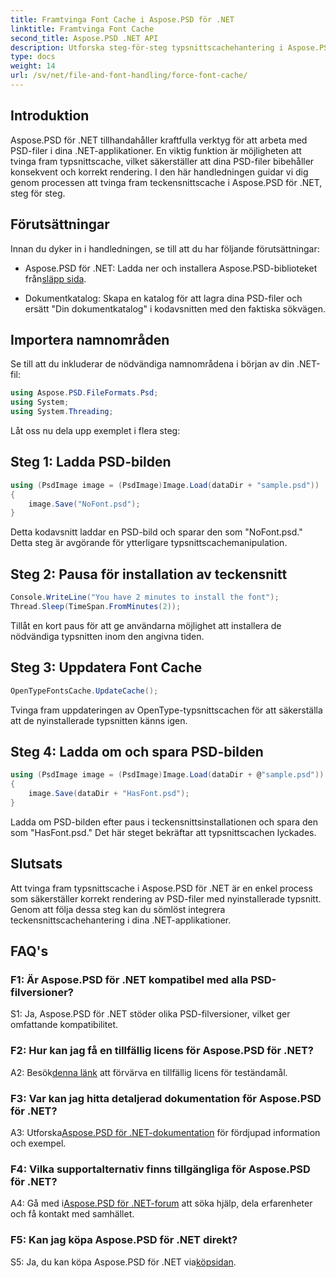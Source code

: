 ```yaml
---
title: Framtvinga Font Cache i Aspose.PSD för .NET
linktitle: Framtvinga Font Cache
second_title: Aspose.PSD .NET API
description: Utforska steg-för-steg typsnittscachehantering i Aspose.PSD för .NET. Säkerställ exakt rendering med detta kraftfulla .NET-bibliotek.
type: docs
weight: 14
url: /sv/net/file-and-font-handling/force-font-cache/
---
```

## Introduktion

Aspose.PSD för .NET tillhandahåller kraftfulla verktyg för att arbeta med PSD-filer i dina .NET-applikationer. En viktig funktion är möjligheten att tvinga fram typsnittscache, vilket säkerställer att dina PSD-filer bibehåller konsekvent och korrekt rendering. I den här handledningen guidar vi dig genom processen att tvinga fram teckensnittscache i Aspose.PSD för .NET, steg för steg.

## Förutsättningar

Innan du dyker in i handledningen, se till att du har följande förutsättningar:

- Aspose.PSD för .NET: Ladda ner och installera Aspose.PSD-biblioteket från[släpp sida](https://releases.aspose.com/psd/net/).

- Dokumentkatalog: Skapa en katalog för att lagra dina PSD-filer och ersätt "Din dokumentkatalog" i kodavsnitten med den faktiska sökvägen.

## Importera namnområden

Se till att du inkluderar de nödvändiga namnområdena i början av din .NET-fil:

```csharp
using Aspose.PSD.FileFormats.Psd;
using System;
using System.Threading;
```

Låt oss nu dela upp exemplet i flera steg:

## Steg 1: Ladda PSD-bilden

```csharp
using (PsdImage image = (PsdImage)Image.Load(dataDir + "sample.psd"))
{
    image.Save("NoFont.psd");
}
```

Detta kodavsnitt laddar en PSD-bild och sparar den som "NoFont.psd." Detta steg är avgörande för ytterligare typsnittscachemanipulation.

## Steg 2: Pausa för installation av teckensnitt

```csharp
Console.WriteLine("You have 2 minutes to install the font");
Thread.Sleep(TimeSpan.FromMinutes(2));
```

Tillåt en kort paus för att ge användarna möjlighet att installera de nödvändiga typsnitten inom den angivna tiden.

## Steg 3: Uppdatera Font Cache

```csharp
OpenTypeFontsCache.UpdateCache();
```

Tvinga fram uppdateringen av OpenType-typsnittscachen för att säkerställa att de nyinstallerade typsnitten känns igen.

## Steg 4: Ladda om och spara PSD-bilden

```csharp
using (PsdImage image = (PsdImage)Image.Load(dataDir + @"sample.psd"))
{
    image.Save(dataDir + "HasFont.psd");
}
```

Ladda om PSD-bilden efter paus i teckensnittsinstallationen och spara den som "HasFont.psd." Det här steget bekräftar att typsnittscachen lyckades.

## Slutsats

Att tvinga fram typsnittscache i Aspose.PSD för .NET är en enkel process som säkerställer korrekt rendering av PSD-filer med nyinstallerade typsnitt. Genom att följa dessa steg kan du sömlöst integrera teckensnittscachehantering i dina .NET-applikationer.

## FAQ's

### F1: Är Aspose.PSD för .NET kompatibel med alla PSD-filversioner?

S1: Ja, Aspose.PSD för .NET stöder olika PSD-filversioner, vilket ger omfattande kompatibilitet.

### F2: Hur kan jag få en tillfällig licens för Aspose.PSD för .NET?

 A2: Besök[denna länk](https://purchase.aspose.com/temporary-license/) att förvärva en tillfällig licens för teständamål.

### F3: Var kan jag hitta detaljerad dokumentation för Aspose.PSD för .NET?

 A3: Utforska[Aspose.PSD för .NET-dokumentation](https://reference.aspose.com/psd/net/) för fördjupad information och exempel.

### F4: Vilka supportalternativ finns tillgängliga för Aspose.PSD för .NET?

 A4: Gå med i[Aspose.PSD för .NET-forum](https://forum.aspose.com/c/psd/34) att söka hjälp, dela erfarenheter och få kontakt med samhället.

### F5: Kan jag köpa Aspose.PSD för .NET direkt?

 S5: Ja, du kan köpa Aspose.PSD för .NET via[köpsidan](https://purchase.aspose.com/buy).